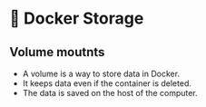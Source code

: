 # 🐳 Docker Storage 
## Volume moutnts 
- A volume is a way to store data in Docker.
-  It keeps data even if the container is deleted.
- The data is saved on the host of the computer.
